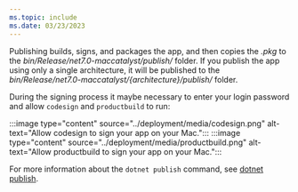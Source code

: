 ```yaml
---
ms.topic: include
ms.date: 03/23/2023
---
```


Publishing builds, signs, and packages the app, and then copies the *.pkg* to the *bin/Release/net7.0-maccatalyst/publish/* folder. If you publish the app using only a single architecture, it will be published to the *bin/Release/net7.0-maccatalyst/{architecture}/publish/* folder.

During the signing process it maybe necessary to enter your login password and allow `codesign` and `productbuild` to run:

:::image type="content" source="../deployment/media/codesign.png" alt-text="Allow codesign to sign your app on your Mac.":::
:::image type="content" source="../deployment/media/productbuild.png" alt-text="Allow productbuild to sign your app on your Mac.":::

For more information about the `dotnet publish` command, see [dotnet publish](/dotnet/core/tools/dotnet-publish).

<!-- Todo: It's possible to re-sign an existing app bundle with a different certificate to change the distribution channel -->
